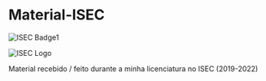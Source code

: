 # Material-ISEC
![ISEC Badge1](https://img.shields.io/badge/ISEC-PROG-red)

![ISEC Logo](https://moodle.isec.pt/moodle/pluginfile.php/1/theme_adaptable/logo/1581343866/logo.png)

Material recebido / feito durante a minha licenciatura no ISEC (2019-2022)
